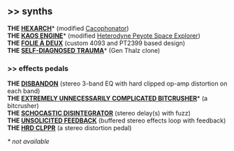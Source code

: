 ## >> synths

**THE [<ins>HEXARCH</ins>](https://novemberjones.github.io/HEXARCH)**\* (modified [Cacophonator](https://www.theremin.us/Circuit_Library/cacophonator.html))   
**THE [<ins>KAOS ENGINE</ins>](https://novemberjones.github.io/KAOS)**\* (modified [Heterodyne Peyote Space Explorer](http://beavisaudio.com/projects/cmossynthesizers/))  
**THE <ins>FOLIE À DEUX</ins>** (custom 4093 and PT2399 based design)  
**THE <ins>SELF-DIAGNOSED TRAUMA</ins>**\* (Gen Thalz clone)  

### >> effects pedals

**THE <ins>DISBANDON</ins>** (stereo 3-band EQ with hard clipped op-amp distortion on each band)  
**THE <ins>EXTREMELY UNNECESSARILY COMPLICATED BITCRUSHER</ins>**\* (a bitcrusher)  
**THE <ins>SCHOCASTIC DISINTEGRATOR</ins>** (stereo delay(s) with fuzz)  
**THE <ins>UNSOLICITED FEEDBACK</ins>** (buffered stereo effects loop with feedback)  
**THE <ins>HRD CLPPR</ins>** (a stereo distortion pedal)  

*\* not available*
